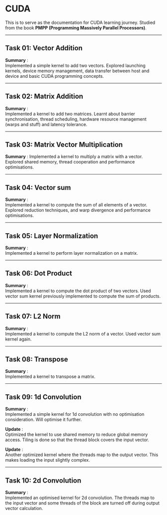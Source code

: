 # CUDA

This is to serve as the documentation for CUDA learning journey. Studied from the book **PMPP (Programming Massively Parallel Processors)**.

---

## Task 01: Vector Addition

**Summary** :  
Implemented a simple kernel to add two vectors. Explored launching kernels, device memory management, data transfer between host and device and basic CUDA programming concepts.

---

## Task 02: Matrix Addition

**Summary** :  
Implemented a kernel to add two matrices. Learnt about barrier synchronisation, thread scheduling, hardware resource management (warps and stuff) and latency tolerance.

---

## Task 03: Matrix Vector Multiplication

**Summary** :
Implemented a kernel to multiply a matrix with a vector. Explored shared memory, thread cooperation and performance optimisations.

---

## Task 04: Vector sum

**Summary** :  
Implemented a kernel to compute the sum of all elements of a vector. Explored reduction techniques, and warp divergence and performance optimisations.

---

## Task 05: Layer Normalization

**Summary** :  
Implemented a kernel to perform layer normalization on a matrix.

---

## Task 06: Dot Product

**Summary** :  
Implemented a kernel to compute the dot product of two vectors. Used vector sum kernel previously implemented to compute the sum of products.

---

## Task 07: L2 Norm

**Summary** :  
Implemented a kernel to compute the L2 norm of a vector. Used vector sum kernel again.

---

## Task 08: Transpose

**Summary** :  
Implemented a kernel to transpose a matrix.

---

## Task 09: 1d Convolution

**Summary** :  
Implemented a simple kernel for 1d convolution with no optimisation consideration. Will optimise it further.

**Update** :  
Optimized the kernel to use shared memory to reduce global memory access. Tiling is done so that the thread block covers the input vector.

**Update** :  
Another optimized kernel where the threads map to the output vector. This makes loading the input slightly complex.

---

## Task 10: 2d Convolution

**Summary** :  
Implemented an optimised kernel for 2d convolution. The threads map to the input vector and some threads of the block are turned off during output vector calculation.
